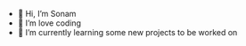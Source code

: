 - 👋 Hi, I’m Sonam
- 👀 I’m love coding
- 🌱 I’m currently learning some new projects to be worked on


<!---
Sonam-1986/Sonam-1986 is a ✨ special ✨ repository because its `README.md` (this file) appears on your GitHub profile.
You can click the Preview link to take a look at your changes.
--->
